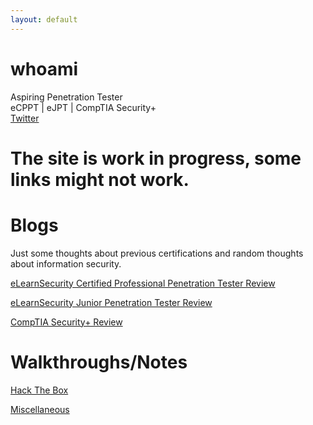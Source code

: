 ```yaml
---
layout: default
---
```


# whoami

Aspiring Penetration Tester  
eCPPT | eJPT | CompTIA Security+  
[Twitter](https://twitter.com/WatIsYourPasswd)    

# The site is work in progress, some links might not work.

# Blogs  
Just some thoughts about previous certifications and random thoughts about information security. 


[eLearnSecurity Certified Professional Penetration Tester Review](./ecpptReview)

[eLearnSecurity Junior Penetration Tester Review](./ejptReview)

[CompTIA Security+ Review](./secPlusReview.md)


# Walkthroughs/Notes

[Hack The Box](./HTB/)

[Miscellaneous](./Misc)
